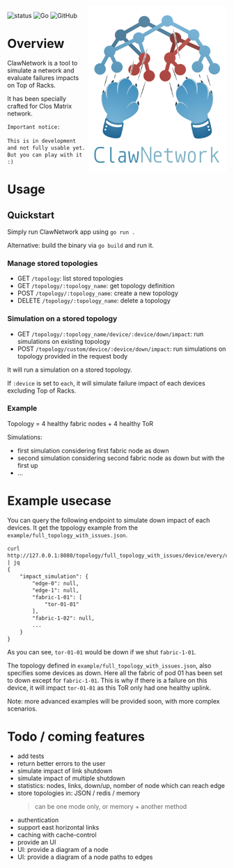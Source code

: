 <img align="right" width="320px" src="https://raw.githubusercontent.com/kpetremann/claw-network/main/img/ClawNetwork-logo.png" />

![status](https://img.shields.io/badge/status-in%20development-orange)
![Go](https://img.shields.io/github/go-mod/go-version/kpetremann/claw-network)
![GitHub](https://img.shields.io/github/license/kpetremann/claw-network)

# Overview

ClawNetwork is a tool to simulate a network and evaluate failures impacts on Top of Racks.

It has been specially crafted for Clos Matrix network.

```
Important notice:

This is in development and not fully usable yet.
But you can play with it :)
```

# Usage

## Quickstart

Simply run ClawNetwork app using `go run .`

Alternative: build the binary via `go build` and run it.

### Manage stored topologies

- GET `/topology`: list stored topologies
- GET `/topology/:topology_name`: get topology definition
- POST `/topology/:topology_name`: create a new topology
- DELETE `/topology/:topology_name`: delete a topology

### Simulation on a stored topology

- GET `/topology/:topology_name/device/:device/down/impact`: run simulations on existing topology
- POST `/topology/custom/device/:device/down/impact`: run simulations on topology provided in the request body

It will run a simulation on a stored topology.

If `:device` is set to `each`, it will simulate failure impact of each devices excluding Top of Racks.

### Example

Topology = 4 healthy fabric nodes + 4 healthy ToR

Simulations:
- first simulation considering first fabric node as down
- second simulation considering second fabric node as down but with the first up
- ...

# Example usecase

You can query the following endpoint to simulate down impact of each devices. It get the tppology example from the `example/full_topology_with_issues.json`.

```
curl http://127.0.0.1:8080/topology/full_topology_with_issues/device/every/down/impact | jq
{
    "impact_simulation": {
        "edge-0": null,
        "edge-1": null,
        "fabric-1-01": [
            "tor-01-01"
        ],
        "fabric-1-02": null,
        ...
    }
}
```

As you can see, `tor-01-01` would be down if we shut `fabric-1-01`.

The topology defined in `example/full_topology_with_issues.json`, also specifies some devices as down. Here all the fabric of pod 01 has been set to down except for `fabric-1-01`. This is why if there is a failure on this device, it will impact `tor-01-01` as this ToR only had one healthy uplink.

Note: more advanced examples will be provided soon, with more complex scenarios.

# Todo / coming features

- add tests
- return better errors to the user
- simulate impact of link shutdown
- simulate impact of multiple shutdown
- statistics: nodes, links, down/up, nomber of node which can reach edge
- store topologies in: JSON / redis / memory
    > can be one mode only, or memory + another method
- authentication
- support east horizontal links
- caching with cache-control
- provide an UI
- UI: provide a diagram of a node
- UI: provide a diagram of a node paths to edges
